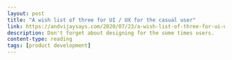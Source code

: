 ```yaml
---
layout: post
title: "A wish list of three for UI / UX for the casual user"
link: https://andvijaysays.com/2020/07/23/a-wish-list-of-three-for-ui-ux-for-the-casual-user/
description: Don't forget about designing for the some times users.
content-type: reading
tags: [product development]
---
```

